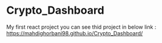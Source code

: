 # Crypto_Dashboard
My first react project 
you can see thid project in below link :
https://mahdighorbani98.github.io/Crypto_Dashboard/
